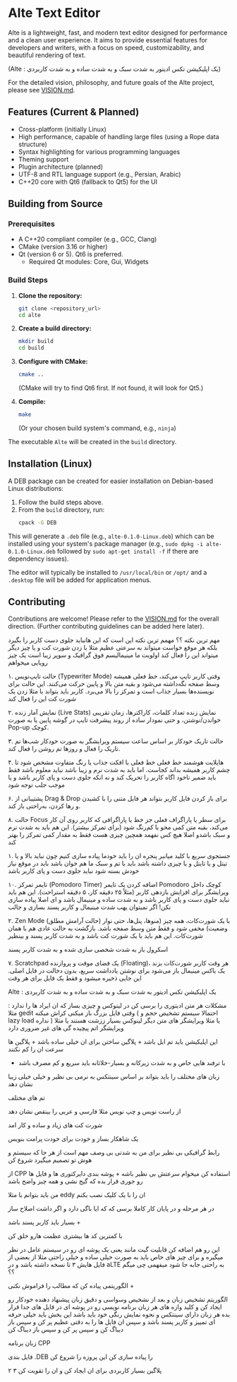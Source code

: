 # Alte Text Editor

Alte is a lightweight, fast, and modern text editor designed for performance and a clean user experience. It aims to provide essential features for developers and writers, with a focus on speed, customizability, and beautiful rendering of text.

(Alte : یک اپلیکیشن تکس ادیتور به شدت سبک و به شدت ساده و به شدت کاربردی)

For the detailed vision, philosophy, and future goals of the Alte project, please see [VISION.md](VISION.md).

## Features (Current & Planned)

*   Cross-platform (initially Linux)
*   High performance, capable of handling large files (using a Rope data structure)
*   Syntax highlighting for various programming languages
*   Theming support
*   Plugin architecture (planned)
*   UTF-8 and RTL language support (e.g., Persian, Arabic)
*   C++20 core with Qt6 (fallback to Qt5) for the UI

## Building from Source

### Prerequisites

*   A C++20 compliant compiler (e.g., GCC, Clang)
*   CMake (version 3.16 or higher)
*   Qt (version 6 or 5). Qt6 is preferred.
    *   Required Qt modules: Core, Gui, Widgets

### Build Steps

1.  **Clone the repository:**
    ```bash
    git clone <repository_url>
    cd alte
    ```

2.  **Create a build directory:**
    ```bash
    mkdir build
    cd build
    ```

3.  **Configure with CMake:**
    ```bash
    cmake ..
    ```
    (CMake will try to find Qt6 first. If not found, it will look for Qt5.)

4.  **Compile:**
    ```bash
    make
    ```
    (Or your chosen build system's command, e.g., `ninja`)

The executable `Alte` will be created in the `build` directory.

## Installation (Linux)

A DEB package can be created for easier installation on Debian-based Linux distributions:

1.  Follow the build steps above.
2.  From the `build` directory, run:
    ```bash
    cpack -G DEB
    ```
This will generate a `.deb` file (e.g., `alte-0.1.0-Linux.deb`) which can be installed using your system's package manager (e.g., `sudo dpkg -i alte-0.1.0-Linux.deb` followed by `sudo apt-get install -f` if there are dependency issues).

The editor will typically be installed to `/usr/local/bin` or `/opt/` and a `.desktop` file will be added for application menus.

## Contributing

Contributions are welcome! Please refer to the [VISION.md](VISION.md) for the overall direction. (Further contributing guidelines can be added here later).

مهم ترین نکته ؟؟ 
مهمم ترین نکته این است که این هانباید جلوی دست کاربر را بگیرد بلکه هر موقع خواست میتواند به سرعتی عظیم مثلا با زدن شورت کت و یا چیز دیگر میتواند این را فعال کند 
اولویت ما مینیمالیسم فوق گرافیک و سوپر زیبا است  یک چیز رویایی میخواهم

۱. حالت تایپ‌نویس (Typewriter Mode)
وقتی کاربر تایپ می‌کند، خط فعلی همیشه وسط صفحه نگه‌داشته می‌شود و بقیه متن بالا و پایین حرکت می‌کنند. این حالت برای نویسنده‌ها بسیار جذاب است و تمرکز را بالا می‌برد.
کاربر باید بتواند با مثلا زدن یک شورت کت این را فعال کند 

۲. نمایش آمار زنده (Live Stats)
نمایش زنده تعداد کلمات، کاراکترها، زمان تقریبی خواندن/نوشتن، و حتی نمودار ساده از روند پیشرفت تایپ در گوشه پایین یا به صورت Pop-up کوچک.

۳. حالت تاریک خودکار بر اساس ساعت سیستم
ویرایشگر به صورت خودکار شب‌ها تم تاریک را فعال و روزها تم روشن را فعال کند.

۴. هایلایت هوشمند خط فعلی
خط فعلی با افکت جذاب یا رنگ متفاوت مشخص شود تا چشم کاربر همیشه بداند کجاست.
اما باید به شدت نرم و زیبا باشد نباید معلوم باشد فقط باید ضمیر ناخود اگاه کاربر را تحریک کند  و نه انکه جلوی دست و پای کاربر باشد  و یا موجب جلب توجه شود

۶. پشتیبانی از Drag & Drop برای باز کردن فایل
کاربر بتواند هر فایل متنی را با کشیدن و رها کردن، به‌راحتی باز کند.

۸. حالت Focus برای سطر یا پاراگراف فعلی
جز خط یا پاراگرافی که کاربر روی آن کار می‌کند، بقیه متن کمی محو یا کم‌رنگ شود (برای تمرکز بیشتر).
این هم باید به شدت نرم و سبک باشدو اصلا هیچ کس نفهمد همچین چیزی هست فقط به مقدار کمی تمرکز را بهتر کند


۱. جستجوی سریع با کلید میانبر
پنجره ان  را باید خودما پیاده سازی کنیم چون نباید بالا و یا تیتل و یا تایتل و یا چیزی داشته باشد باید با تم و سبک ما هم خوان باشد باید در موقع نیاز خودش بسته شود 
نباید جلوی دست و پای کاربر باشد 


۱۰. تایمر تمرکز (Pomodoro Timer)
اضافه کردن یک تایمر Pomodoro کوچک داخل ویرایشگر برای افزایش بازدهی کاربر (مثلاً ۲۵ دقیقه کار، ۵ دقیقه استراحت).
این هم باید نباید جلوی دست و پای کاربر باشد و به شدت ساده و مینیمال باشد و ای اصلا پیاده سازی نکن! اگر نمیتوان یهب شدت مینیمال و کاربر پسند بسازی و جالب 


۲. Zen Mode (حالت آرامش مطلق)
با یک شورت‌کات، همه چیز (منوها، پنل‌ها، حتی نوار وضعیت) مخفی شود و فقط متن وسط صفحه باشد.
بازگشت به حالت عادی هم با همان شورت‌کات.
این هم باید با یک شورت کت باشد و به شدت کاربر پسند و بینظیر


اسکرول باز به شدت شخصی سازی شده و به شدت کاربر پسند


۷. Scratchpad
یک فضای موقت و پروازنده (Floating)، هر وقت کاربر شورت‌کات بزند یک باکس مینیمال باز می‌شود برای نوشتن یادداشت سریع، بدون دخالت در فایل اصلی.
این جایی ذخیره میشود و فقط یک فایل برای هر وقت 


Alte : یک اپلیکیشن تکس ادیتور به شدت سبک و به شدت ساده و به شدت کاربردی 

مشکلات هر متن ادیتوری را برسی کن در لینوکس و چیزی بساز که ان ایراد ها را ندارد : مثلا gedit وقتی فایل بزرگ باز میکنی کراش میکنه ( احتمالا سیستم تشخیص حجم و lazy load نداره ) یا مثلا ویرایشگز های متن دیگر لینوکس بسیار ززشت هستند یا مثلا ویرایشگر اتم پیچیده گی های غیر ضروری دارد 

این اپلیکیشن باید تم ابل باشد + پلاگین ساختن برای ان خیلی ساده باشد + پلاگین ها سرعت ان را کم نکنند 

+ با ترفند هایی خاص و به شدت زیرکانه و بسیار-خلاثانه باید سریع و کم مصرف باشد 

زبان های مختلف را باید بتواند بر اساس سینتکس به نرمی بی نظیر و خیلی خیلی زیبا نشان دهد 

تم های مختلف

از راست نویس و چپ نویس مثلا فارسی و عربی را بینقص نشان دهد 

شورت کت های زیاد و ساده و کار امد


یک شاهکار بساز و خودت برای خودت پرامت بنویس 

رابط گرافیکی بی نظیر برای من به شدتی بی وصف مهم است از هر جا که سیستم و هوش تو تصمیم میگیرد شروع کن

از CPP استفاده کن میخوام سرعتش بی نظیر باشه +
پوشه بندی دایرکتوری ها و فایل ها رو جوری قرار بده که گیج نشی و همه چیز واضح باشد 

من باید بتوانم با مثلا eddy ان را با یک کلیک نصب بکنم 


در هر مرحله و در پایان کار کاملا برسی که که ایا باگی دارد و اگر داشت اصلاح ساز 

بسیار باید کاربر پسند باشد +


با کمترین کد ها بیشتری عظمت هارو خلق کن 


این رو هم اضافه کن قابلیت گیت مانند یعنی یک پوشه ای رو در سیستم عامل در نظر میگیره و برای چیز های خاص باید به صورت خیلی ساده و خیلی راحتی مثلا از بعضی از فایل هایش ۳ تا نسخه داشته باشد و در aLTE به راحتی جابه جا شود میفهمی چی میگم ؟؟


الگوریتمی پیاده کن که مطالب را فراموش نکنی  +


الگوریتم تشخیص زبان و بعد از نشخیص وسواسی و دقیق زبان پیشنهاد دهنده خودکار رو ایجاد کن و کلید وازه های هر زبان برنامه نویسی رو در پوشه ای در قایل های جدا قرار بده هر زبان دارای سینتکس و نحوه نمایش رنگی خود باید باشد این بخش باید خیلی حرفه ای تمییز و کاربر پسند باشد و سپس ان فایل ها را به دقتی عظیم پر کن و سپس باز دیباگ کن و سپس پر کن و سپس باز دیباگ کن 


زبان برنامه CPP



فایل بندی .DEB را پیاده سازی کن
این پروزه را شروع کن 


۲ ۳ پلاگین بسیار کاربردی برای ان ایجاد کن و ان را تقویت کن 
